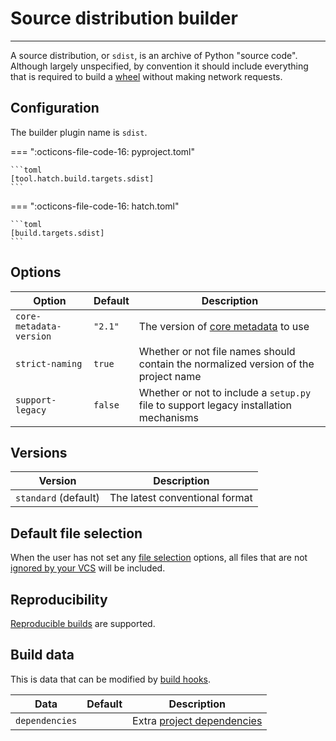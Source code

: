 # Source distribution builder

-----

A source distribution, or `sdist`, is an archive of Python "source code". Although largely unspecified, by convention it should include everything that is required to build a [wheel](wheel.md) without making network requests.

## Configuration

The builder plugin name is `sdist`.

=== ":octicons-file-code-16: pyproject.toml"

    ```toml
    [tool.hatch.build.targets.sdist]
    ```

=== ":octicons-file-code-16: hatch.toml"

    ```toml
    [build.targets.sdist]
    ```

## Options

| Option | Default | Description |
| --- | --- | --- |
| `core-metadata-version` | `"2.1"` | The version of [core metadata](https://packaging.python.org/specifications/core-metadata/) to use |
| `strict-naming` | `true` | Whether or not file names should contain the normalized version of the project name |
| `support-legacy` | `false` | Whether or not to include a `setup.py` file to support legacy installation mechanisms |

## Versions

| Version | Description |
| --- | --- |
| `standard` (default) | The latest conventional format |

## Default file selection

When the user has not set any [file selection](../../config/build.md#file-selection) options, all files that are not [ignored by your VCS](../../config/build.md#vcs) will be included.

## Reproducibility

[Reproducible builds](../../config/build.md#reproducible-builds) are supported.

## Build data

This is data that can be modified by [build hooks](../build-hook/reference.md).

| Data | Default | Description |
| --- | --- | --- |
| `dependencies` | | Extra [project dependencies](../../config/metadata.md#required) |
